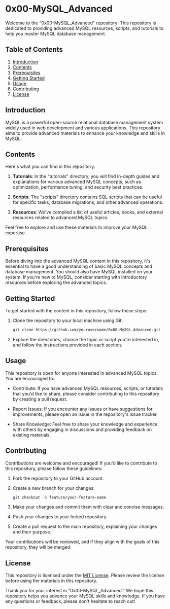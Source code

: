 # 0x00-MySQL_Advanced

Welcome to the "0x00-MySQL_Advanced" repository! This repository is dedicated to providing advanced MySQL resources, scripts, and tutorials to help you master MySQL database management.

## Table of Contents

1. [Introduction](#introduction)
2. [Contents](#contents)
3. [Prerequisites](#prerequisites)
4. [Getting Started](#getting-started)
5. [Usage](#usage)
6. [Contributing](#contributing)
7. [License](#license)

## Introduction

MySQL is a powerful open-source relational database management system widely used in web development and various applications. This repository aims to provide advanced materials to enhance your knowledge and skills in MySQL.

## Contents

Here's what you can find in this repository:

1. **Tutorials**: In the "tutorials" directory, you will find in-depth guides and explanations for various advanced MySQL concepts, such as optimization, performance tuning, and security best practices.

2. **Scripts**: The "scripts" directory contains SQL scripts that can be useful for specific tasks, database migrations, and other advanced operations.

3. **Resources**: We've compiled a list of useful articles, books, and external resources related to advanced MySQL topics.

Feel free to explore and use these materials to improve your MySQL expertise.

## Prerequisites

Before diving into the advanced MySQL content in this repository, it's essential to have a good understanding of basic MySQL concepts and database management. You should also have MySQL installed on your system. If you're new to MySQL, consider starting with introductory resources before exploring the advanced topics.

## Getting Started

To get started with the content in this repository, follow these steps:

1. Clone the repository to your local machine using Git:

   ```bash
   git clone https://github.com/yourusername/0x00-MySQL_Advanced.git
   ```

2. Explore the directories, choose the topic or script you're interested in, and follow the instructions provided in each section.

## Usage

This repository is open for anyone interested in advanced MySQL topics. You are encouraged to:

- Contribute: If you have advanced MySQL resources, scripts, or tutorials that you'd like to share, please consider contributing to this repository by creating a pull request.

- Report Issues: If you encounter any issues or have suggestions for improvements, please open an issue in the repository's issue tracker.

- Share Knowledge: Feel free to share your knowledge and experience with others by engaging in discussions and providing feedback on existing materials.

## Contributing

Contributions are welcome and encouraged! If you'd like to contribute to this repository, please follow these guidelines:

1. Fork the repository to your GitHub account.

2. Create a new branch for your changes:

   ```bash
   git checkout -b feature/your-feature-name
   ```

3. Make your changes and commit them with clear and concise messages.

4. Push your changes to your forked repository.

5. Create a pull request to the main repository, explaining your changes and their purpose.

Your contributions will be reviewed, and if they align with the goals of this repository, they will be merged.

## License

This repository is licensed under the [MIT License](LICENSE). Please review the license before using the materials in this repository.

Thank you for your interest in "0x00-MySQL_Advanced." We hope this repository helps you advance your MySQL skills and knowledge. If you have any questions or feedback, please don't hesitate to reach out!
